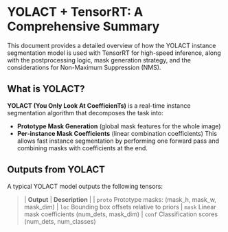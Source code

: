 # YOLACT + TensorRT: A Comprehensive Summary
This document provides a detailed overview of how the YOLACT instance segmentation model is used with TensorRT for high-speed inference, along with the postprocessing logic, mask generation strategy, and the considerations for Non-Maximum Suppression (NMS).
## What is YOLACT?
**YOLACT (You Only Look At CoefficienTs)**  is a real-time instance segmentation algorithm that decomposes the task into:
- **Prototype Mask Generation** (global mask features for the whole image)
- **Per-instance Mask Coefficients** (linear combination coefficients)
This allows fast instance segmentation by performing one forward pass and combining masks with coefficients at the end.
## Outputs from YOLACT
A typical YOLACT model outputs the following tensors:
> | **Output** | **Description** |
> | `proto`                  Prototype masks: (mask_h, mask_w, mask_dim)
> | `loc`                    Bounding box offsets relative to priors
> | `mask`                   Linear mask coefficients (num_dets, mask_dim)
> | `conf`                   Classification scores (num_dets, num_classes)

